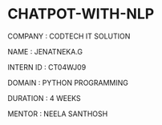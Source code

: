 # CHATPOT-WITH-NLP 

COMPANY : CODTECH IT SOLUTION

NAME : JENATNEKA.G

INTERN ID : CT04WJ09

DOMAIN : PYTHON PROGRAMMING

DURATION : 4 WEEKS

MENTOR : NEELA SANTHOSH

